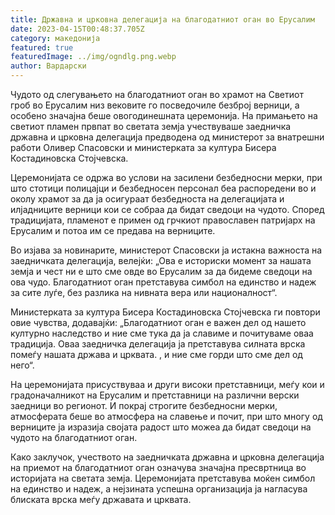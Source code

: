 ```yaml
---
title: Државна и црковна делегација на благодатниот оган во Ерусалим
date: 2023-04-15T00:48:37.705Z
category: македонија
featured: true
featuredImage: ../img/ogndlg.png.webp
author: Вардарски
---
```


Чудото од слегувањето на благодатниот оган во храмот на Светиот гроб во Ерусалим низ вековите го посведочиле безброј верници, а особено значајна беше овогодинешната церемонија. На примањето на светиот пламен првпат во светата земја учествуваше заедничка државна и црковна делегација предводена од министерот за внатрешни работи Оливер Спасовски и министерката за култура Бисера Костадиновска Стојчевска.

Церемонијата се одржа во услови на засилени безбедносни мерки, при што стотици полицајци и безбедносен персонал беа распоредени во и околу храмот за да ја осигураат безбедноста на делегацијата и илјадниците верници кои се собраа да бидат сведоци на чудото. Според традицијата, пламенот е примен од грчкиот православен патријарх на Ерусалим и потоа им се предава на верниците.

Во изјава за новинарите, министерот Спасовски ја истакна важноста на заедничката делегација, велејќи: „Ова е историски момент за нашата земја и чест ни е што сме овде во Ерусалим за да бидеме сведоци на ова чудо. Благодатниот оган претставува симбол на единство и надеж за сите луѓе, без разлика на нивната вера или националност“.

Министерката за култура Бисера Костадиновска Стојчевска ги повтори овие чувства, додавајќи: „Благодатниот оган е важен дел од нашето културно наследство и ние сме тука да ја славиме и почитуваме оваа традиција. Оваа заедничка делегација ја претставува силната врска помеѓу нашата држава и црквата. , и ние сме горди што сме дел од него“.

На церемонијата присуствуваа и други високи претставници, меѓу кои и градоначалникот на Ерусалим и претставници на различни верски заедници во регионот. И покрај строгите безбедносни мерки, атмосферата беше во атмосфера на славење и почит, при што многу од верниците ја изразија својата радост што можеа да бидат сведоци на чудото на благодатниот оган.

Како заклучок, учеството на заедничката државна и црковна делегација на приемот на благодатниот оган означува значајна пресвртница во историјата на светата земја. Церемонијата претставува моќен симбол на единство и надеж, а нејзината успешна организација ја нагласува блиската врска меѓу државата и црквата.
